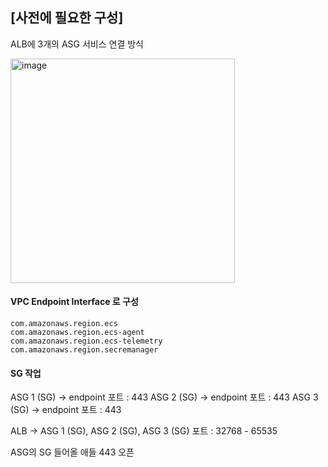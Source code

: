 ## [사전에 필요한 구성]

ALB에 3개의 ASG 서비스 연결 방식

<img width="359" alt="image" src="https://github.com/sm55555/Cloud/assets/38831314/dd662396-4f00-4c8f-bdfa-366c79add985">


#### VPC Endpoint Interface 로 구성

```
com.amazonaws.region.ecs
com.amazonaws.region.ecs-agent
com.amazonaws.region.ecs-telemetry
com.amazonaws.region.secremanager
```

#### SG 작업

ASG 1 (SG) -> endpoint 포트 : 443
ASG 2 (SG) -> endpoint 포트 : 443
ASG 3 (SG) -> endpoint 포트 : 443

ALB ->  ASG 1 (SG), ASG 2 (SG), ASG 3 (SG) 포트 : 32768 - 65535

ASG의 SG 들어올 애들 443 오픈




